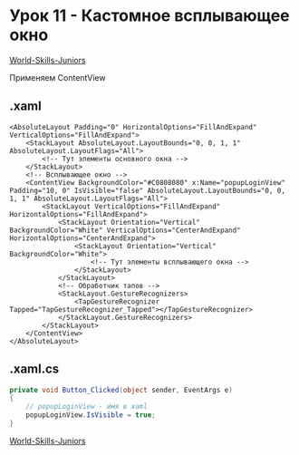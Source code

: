 # Урок 11 - Кастомное всплывающее окно

[World-Skills-Juniors](https://pavlenkodr.github.io/World-Skills-Juniors/)

Применяем ContentView

## .xaml

```xaml
<AbsoluteLayout Padding="0" HorizontalOptions="FillAndExpand" VerticalOptions="FillAndExpand">
    <StackLayout AbsoluteLayout.LayoutBounds="0, 0, 1, 1" AbsoluteLayout.LayoutFlags="All">
        <!-- Тут элементы основного окна -->
    </StackLayout>
    <!-- Всплывающее окно -->
    <ContentView BackgroundColor="#C0808080" x:Name="popupLoginView" Padding="10, 0" IsVisible="false" AbsoluteLayout.LayoutBounds="0, 0, 1, 1" AbsoluteLayout.LayoutFlags="All">
        <StackLayout VerticalOptions="FillAndExpand" HorizontalOptions="FillAndExpand">
            <StackLayout Orientation="Vertical" BackgroundColor="White" VerticalOptions="CenterAndExpand" HorizontalOptions="CenterAndExpand">
                <StackLayout Orientation="Vertical" BackgroundColor="White">
                    <!-- Тут элементы всплывающего окна -->
                </StackLayout>
            </StackLayout>
            <!-- Обработчик тапов -->
            <StackLayout.GestureRecognizers>
                <TapGestureRecognizer Tapped="TapGestureRecognizer_Tapped"></TapGestureRecognizer>
            </StackLayout.GestureRecognizers>
        </StackLayout>
    </ContentView>
</AbsoluteLayout>
```

## .xaml.cs

```cs
private void Button_Clicked(object sender, EventArgs e)
{
    // popupLoginView - имя в xaml
    popupLoginView.IsVisible = true;
}
```

[World-Skills-Juniors](https://pavlenkodr.github.io/World-Skills-Juniors/)